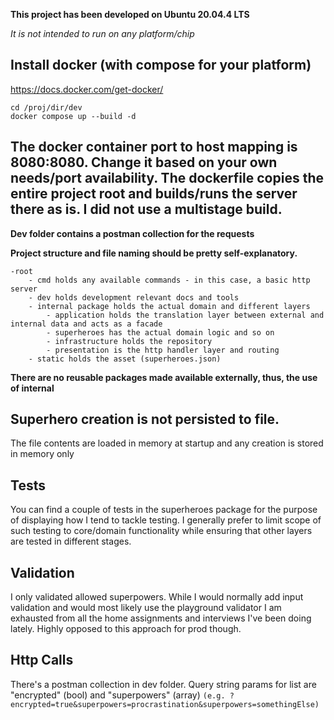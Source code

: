**This project has been developed on Ubuntu 20.04.4 LTS**

*It is not intended to run on any platform/chip*

## Install docker (with compose for your platform)

https://docs.docker.com/get-docker/

``cd /proj/dir/dev``<br/>
``docker compose up --build -d``

The docker container port to host mapping is 8080:8080.
Change it based on your own needs/port availability.
The dockerfile copies the entire project root and builds/runs the server there as is.
I did not use a multistage build.
---

**Dev folder contains a postman collection for the requests**

**Project structure and file naming should be pretty self-explanatory.**
    
    -root
        - cmd holds any available commands - in this case, a basic http server
        - dev holds development relevant docs and tools
        - internal package holds the actual domain and different layers
            - application holds the translation layer between external and internal data and acts as a facade
            - superheroes has the actual domain logic and so on
            - infrastructure holds the repository
            - presentation is the http handler layer and routing
        - static holds the asset (superheroes.json)

**There are no reusable packages made available externally, thus, the use of internal**

## Superhero creation is not persisted to file. ##
The file contents are loaded in memory at startup and any creation is stored in memory only

## Tests ##
You can find a couple of tests in the superheroes package for the purpose of displaying how I tend to tackle testing.
I generally prefer to limit scope of such testing to core/domain functionality while ensuring that other layers are tested in different stages.

## Validation ##
I only validated allowed superpowers. 
While I would normally add input validation and would most likely use the playground validator
I am exhausted from all the home assignments and interviews I've been doing lately. 
Highly opposed to this approach for prod though.

## Http Calls ##
There's a postman collection in dev folder.
Query string params for list are "encrypted" (bool) and "superpowers" (array) `(e.g. ?encrypted=true&superpowers=procrastination&superpowers=somethingElse) `